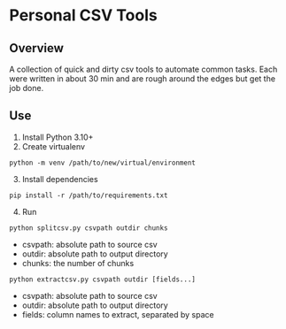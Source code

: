 # Personal CSV Tools

## Overview
A collection of quick and dirty csv tools to automate common tasks. Each were written in about 30 min and are rough around the edges but get the job done.

## Use
1. Install Python 3.10+
2. Create virtualenv
```
python -m venv /path/to/new/virtual/environment
```
3. Install dependencies
```
pip install -r /path/to/requirements.txt
```
4. Run
```
python splitcsv.py csvpath outdir chunks
```
- csvpath: absolute path to source csv
- outdir: absolute path to output directory
- chunks: the number of chunks

```
python extractcsv.py csvpath outdir [fields...]
```
- csvpath: absolute path to source csv
- outdir: absolute path to output directory
- fields: column names to extract, separated by space